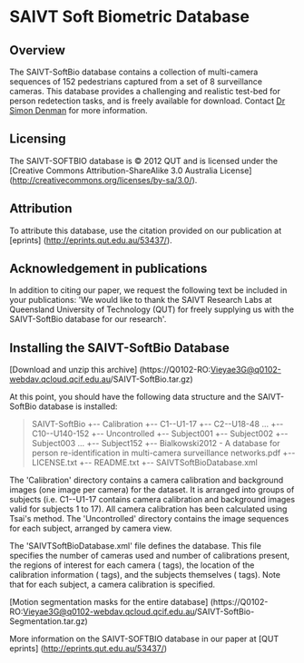 # **SAIVT Soft Biometric Database**

## **Overview**
The SAIVT-SoftBio database contains a collection of multi-camera sequences of 152 pedestrians captured from a set of 8 surveillance cameras. This database provides a challenging and realistic test-bed for person redetection tasks, and is freely available for download. Contact [Dr Simon Denman](s.denman@qut.edu.au) for more information.

## **Licensing**
The SAIVT-SOFTBIO database is © 2012 QUT and is licensed under the [Creative Commons Attribution-ShareAlike 3.0 Australia License] (http://creativecommons.org/licenses/by-sa/3.0/).

## **Attribution**
To attribute this database, use the citation provided on our publication at [eprints] (http://eprints.qut.edu.au/53437/).

## **Acknowledgement in publications**
In addition to citing our paper, we request the following text be included in your publications:
'We would like to thank the SAIVT Research Labs at Queensland University of Technology (QUT) for freely supplying us with the SAIVT-SoftBio database for our research'.

## **Installing the SAIVT-SoftBio Database**
[Download and unzip this archive] (https://Q0102-RO:Vieyae3G@q0102-webdav.qcloud.qcif.edu.au/SAIVT-SoftBio.tar.gz)

At this point, you should have the following data structure and the SAIVT-SoftBio database is installed:
> SAIVT-SoftBio 
> +-- Calibration 
> +-- C1--U1-17 
> +-- C2--U18-48 
> ... 
> +-- C10--U140-152 
> +-- Uncontrolled 
> +-- Subject001 
> +-- Subject002 
> +-- Subject003 
> ... 
> +-- Subject152 
> +-- Bialkowski2012 - A database for person re-identification in multi-camera surveillance networks.pdf 
> +-- LICENSE.txt 
> +-- README.txt 
> +-- SAIVTSoftBioDatabase.xml

The 'Calibration' directory contains a camera calibration and background images (one image per camera) for the dataset. It is arranged into groups of subjects (i.e. C1--U1-17 contains camera calibration and background images valid for subjects 1 to 17). All camera calibration has been calculated using Tsai's method.
The 'Uncontrolled' directory contains the image sequences for each subject, arranged by camera view.

The 'SAIVTSoftBioDatabase.xml' file defines the database. This file specifies the number of cameras used and number of calibrations present, the regions of interest for each camera (<camera> tags), the location of the calibration information (<calibration> tags), and the subjects themselves (<uncontrolledsubject> tags). Note that for each subject, a camera calibration is specified.

[Motion segmentation masks for the entire database] (https://Q0102-RO:Vieyae3G@q0102-webdav.qcloud.qcif.edu.au/SAIVT-SoftBio-Segmentation.tar.gz)

More information on the SAIVT-SOFTBIO database in our paper at [QUT eprints] (http://eprints.qut.edu.au/53437/)